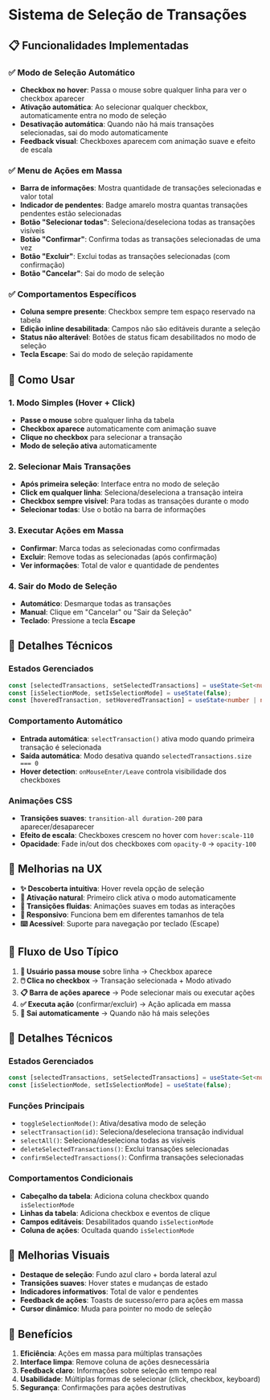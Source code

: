# Sistema de Seleção de Transações

## 📋 Funcionalidades Implementadas

### ✅ **Modo de Seleção Automático**

- **Checkbox no hover**: Passa o mouse sobre qualquer linha para ver o checkbox aparecer
- **Ativação automática**: Ao selecionar qualquer checkbox, automaticamente entra no modo de seleção
- **Desativação automática**: Quando não há mais transações selecionadas, sai do modo automaticamente
- **Feedback visual**: Checkboxes aparecem com animação suave e efeito de escala

### ✅ **Menu de Ações em Massa**

- **Barra de informações**: Mostra quantidade de transações selecionadas e valor total
- **Indicador de pendentes**: Badge amarelo mostra quantas transações pendentes estão selecionadas
- **Botão "Selecionar todas"**: Seleciona/deseleciona todas as transações visíveis
- **Botão "Confirmar"**: Confirma todas as transações selecionadas de uma vez
- **Botão "Excluir"**: Exclui todas as transações selecionadas (com confirmação)
- **Botão "Cancelar"**: Sai do modo de seleção

### ✅ **Comportamentos Específicos**

- **Coluna sempre presente**: Checkbox sempre tem espaço reservado na tabela
- **Edição inline desabilitada**: Campos não são editáveis durante a seleção
- **Status não alterável**: Botões de status ficam desabilitados no modo de seleção
- **Tecla Escape**: Sai do modo de seleção rapidamente

## 🎯 **Como Usar**

### 1. **Modo Simples (Hover + Click)**
   - **Passe o mouse** sobre qualquer linha da tabela
   - **Checkbox aparece** automaticamente com animação suave
   - **Clique no checkbox** para selecionar a transação
   - **Modo de seleção ativa** automaticamente

### 2. **Selecionar Mais Transações**
   - **Após primeira seleção**: Interface entra no modo de seleção
   - **Click em qualquer linha**: Seleciona/deseleciona a transação inteira
   - **Checkbox sempre visível**: Para todas as transações durante o modo
   - **Selecionar todas**: Use o botão na barra de informações

### 3. **Executar Ações em Massa**
   - **Confirmar**: Marca todas as selecionadas como confirmadas
   - **Excluir**: Remove todas as selecionadas (após confirmação)
   - **Ver informações**: Total de valor e quantidade de pendentes

### 4. **Sair do Modo de Seleção**
   - **Automático**: Desmarque todas as transações
   - **Manual**: Clique em "Cancelar" ou "Sair da Seleção"
   - **Teclado**: Pressione a tecla **Escape**

## 🔧 **Detalhes Técnicos**

### **Estados Gerenciados**
```typescript
const [selectedTransactions, setSelectedTransactions] = useState<Set<number>>(new Set());
const [isSelectionMode, setIsSelectionMode] = useState(false);
const [hoveredTransaction, setHoveredTransaction] = useState<number | null>(null);
```

### **Comportamento Automático**
- **Entrada automática**: `selectTransaction()` ativa modo quando primeira transação é selecionada
- **Saída automática**: Modo desativa quando `selectedTransactions.size === 0`
- **Hover detection**: `onMouseEnter/Leave` controla visibilidade dos checkboxes

### **Animações CSS**
- **Transições suaves**: `transition-all duration-200` para aparecer/desaparecer
- **Efeito de escala**: Checkboxes crescem no hover com `hover:scale-110`
- **Opacidade**: Fade in/out dos checkboxes com `opacity-0` → `opacity-100`

## 🎨 **Melhorias na UX**

- **✨ Descoberta intuitiva**: Hover revela opção de seleção
- **🎯 Ativação natural**: Primeiro click ativa o modo automaticamente  
- **🔄 Transições fluidas**: Animações suaves em todas as interações
- **📱 Responsivo**: Funciona bem em diferentes tamanhos de tela
- **⌨️ Acessível**: Suporte para navegação por teclado (Escape)

## 🚀 **Fluxo de Uso Típico**

1. **👀 Usuário passa mouse** sobre linha → Checkbox aparece
2. **🖱️ Clica no checkbox** → Transação selecionada + Modo ativado
3. **📋 Barra de ações aparece** → Pode selecionar mais ou executar ações
4. **✅ Executa ação** (confirmar/excluir) → Ação aplicada em massa
5. **🏁 Sai automaticamente** → Quando não há mais seleções

## 🔧 **Detalhes Técnicos**

### **Estados Gerenciados**
```typescript
const [selectedTransactions, setSelectedTransactions] = useState<Set<number>>(new Set());
const [isSelectionMode, setIsSelectionMode] = useState(false);
```

### **Funções Principais**
- `toggleSelectionMode()`: Ativa/desativa modo de seleção
- `selectTransaction(id)`: Seleciona/deseleciona transação individual
- `selectAll()`: Seleciona/deseleciona todas as visíveis
- `deleteSelectedTransactions()`: Exclui transações selecionadas
- `confirmSelectedTransactions()`: Confirma transações selecionadas

### **Comportamentos Condicionais**
- **Cabeçalho da tabela**: Adiciona coluna checkbox quando `isSelectionMode`
- **Linhas da tabela**: Adiciona checkbox e eventos de clique
- **Campos editáveis**: Desabilitados quando `isSelectionMode`
- **Coluna de ações**: Ocultada quando `isSelectionMode`

## 🎨 **Melhorias Visuais**

- **Destaque de seleção**: Fundo azul claro + borda lateral azul
- **Transições suaves**: Hover states e mudanças de estado
- **Indicadores informativos**: Total de valor e pendentes
- **Feedback de ações**: Toasts de sucesso/erro para ações em massa
- **Cursor dinâmico**: Muda para pointer no modo de seleção

## 🚀 **Benefícios**

1. **Eficiência**: Ações em massa para múltiplas transações
2. **Interface limpa**: Remove coluna de ações desnecessária
3. **Feedback claro**: Informações sobre seleção em tempo real
4. **Usabilidade**: Múltiplas formas de selecionar (click, checkbox, keyboard)
5. **Segurança**: Confirmações para ações destrutivas
